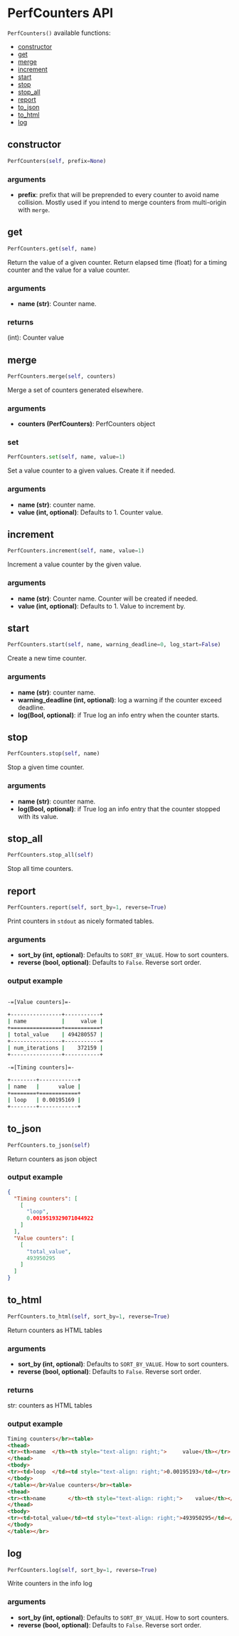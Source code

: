 # PerfCounters API

`PerfCounters()` available functions:

* [constructor](#constructor)
* [get](#get)
* [merge](#merge)
* [increment](#increment)
* [start](#start)
* [stop](#stop)
* [stop_all](#stop_all)
* [report](#report)
* [to_json](#to_json)
* [to_html](#to_html)
* [log](#log)

<a id="constructor"></a>
## constructor

```python
PerfCounters(self, prefix=None)
```

### arguments

- **prefix**: prefix that will be preprended to every counter to avoid name collision. Mostly used if you intend to merge counters from multi-origin with `merge`.

<a id="markdown-get" name="get"></a>
## get

```python
PerfCounters.get(self, name)
```

Return the value of a given counter. Return elapsed time (float) for a timing counter and the value for a value counter.

### arguments

- **name (str)**: Counter name.

### returns

(int): Counter value

<a id="markdown-merge" name="merge"></a>
## merge

```python
PerfCounters.merge(self, counters)
```

Merge a set of counters generated elsewhere.

### arguments

- **counters (PerfCounters)**: PerfCounters object

### set

```python
PerfCounters.set(self, name, value=1)
```

Set a value counter to a given values. Create it if needed.

### arguments

- **name (str)**: counter name.
- **value (int, optional)**: Defaults to 1. Counter value.

<a id="markdown-increment" name="increment"></a>
## increment

```python
PerfCounters.increment(self, name, value=1)
```

Increment a value counter by the given value.

### arguments

- **name (str)**: Counter name. Counter will be created if needed.
- **value (int, optional)**: Defaults to 1. Value to increment by.

<a id="markdown-start" name="start"></a>
## start

```python
PerfCounters.start(self, name, warning_deadline=0, log_start=False)
```

Create a new time counter.

### arguments

- **name (str)**: counter name.
- **warning_deadline (int, optional)**: log a warning if the counter exceed deadline.
- **log(Bool, optional)**: if True log an info entry when the counter starts.

<a id="markdown-stop" name="stop"></a>
## stop

```python
PerfCounters.stop(self, name)
```

Stop a given time counter.

### arguments

- **name (str)**: counter name.
- **log(Bool, optional)**: if True log an info entry that the counter stopped with its value.

<a id="markdown-stop_all" name="stop_all"></a>
## stop_all

```python
PerfCounters.stop_all(self)
```

Stop all time counters.

<a id="markdown-report" name="report"></a>
## report

```python
PerfCounters.report(self, sort_by=1, reverse=True)
```

Print counters in `stdout` as nicely formated tables.

### arguments

- **sort_by (int, optional)**: Defaults to `SORT_BY_VALUE`. How to sort counters.
- **reverse (bool, optional)**: Defaults to `False`. Reverse sort order.

### output example

```bash

-=[Value counters]=-

+----------------+-----------+
| name           |     value |
+================+===========+
| total_value    | 494280557 |
+----------------+-----------+
| num_iterations |    372159 |
+----------------+-----------+

-=[Timing counters]=-

+--------+------------+
| name   |      value |
+========+============+
| loop   | 0.00195169 |
+--------+------------+
```

<a id="markdown-to_json" name="to_json"></a>
## to_json

```python
PerfCounters.to_json(self)
```

Return counters as json object

### output example

```json
{
  "Timing counters": [
    [
      "loop",
      0.0019519329071044922
    ]
  ],
  "Value counters": [
    [
      "total_value",
      493950295
    ]
  ]
}
```

<a id="markdown-to_html" name="to_html"></a>
## to_html

```python
PerfCounters.to_html(self, sort_by=1, reverse=True)
```

Return counters as HTML tables

### arguments

- **sort_by (int, optional)**: Defaults to `SORT_BY_VALUE`. How to sort counters.
- **reverse (bool, optional)**: Defaults to `False`. Reverse sort order.

### returns

str: counters as HTML tables

### output example

```html
Timing counters</br><table>
<thead>
<tr><th>name  </th><th style="text-align: right;">     value</th></tr>
</thead>
<tbody>
<tr><td>loop  </td><td style="text-align: right;">0.00195193</td></tr>
</tbody>
</table></br>Value counters</br><table>
<thead>
<tr><th>name       </th><th style="text-align: right;">    value</th></tr>
</thead>
<tbody>
<tr><td>total_value</td><td style="text-align: right;">493950295</td></tr>
</tbody>
</table></br>
```

<a id="markdown-log" name="log"></a>
## log

```python
PerfCounters.log(self, sort_by=1, reverse=True)
```

Write counters in the info log

### arguments

- **sort_by (int, optional)**: Defaults to `SORT_BY_VALUE`. How to sort counters.
- **reverse (bool, optional)**: Defaults to `False`. Reverse sort order.